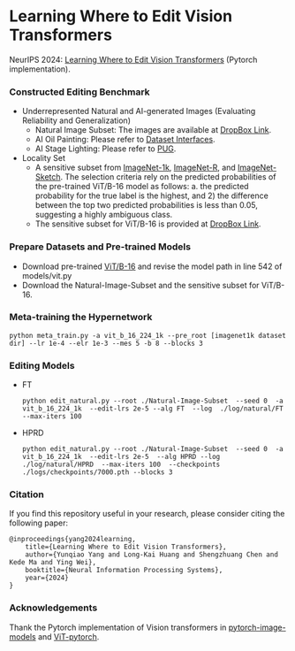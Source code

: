 # Learning Where to Edit Vision Transformers
NeurIPS 2024: [Learning Where to Edit Vision Transformers](https://arxiv.org/abs/2411.01948) (Pytorch implementation).  

### Constructed Editing Benchmark
- Underrepresented Natural and AI-generated Images (Evaluating Reliability and Generalization)
    - Natural Image Subset: The images are available at [DropBox Link](https://www.dropbox.com/scl/fi/5os0w5ii2f8e7l77au4wt/Natural-Image-Subset.zip?rlkey=jikug6el8ghkz7oiewaplum61&st=uj65rbfq&dl=0).
    - AI Oil Painting: Please refer to [Dataset Interfaces](https://github.com/MadryLab/dataset-interfaces).
    - AI Stage Lighting: Please refer to [PUG](https://github.com/facebookresearch/PUG).
- Locality Set
    - A sensitive subset from [ImageNet-1k](http://image-net.org/challenges/LSVRC/2012/index), [ImageNet-R](https://github.com/hendrycks/imagenet-r), and [ImageNet-Sketch](https://github.com/HaohanWang/ImageNet-Sketch). The  selection criteria rely on the predicted probabilities of the pre-trained ViT/B-16 model as follows: a. the predicted probability for the true label is the highest, and 2) the difference between the top two predicted probabilities is less than 0.05, suggesting a highly ambiguous class.
    - The sensitive subset for ViT/B-16 is provided at [DropBox Link](https://www.dropbox.com/scl/fi/0zgd2p2ya3p67c7wqy3mo/Sensitive-Images.zip?rlkey=tpfbo4br1qkowjj8phlj2vz9w&st=ihbgsda1&dl=0).

### Prepare Datasets and Pre-trained Models
 - Download pre-trained [ViT/B-16](https://storage.googleapis.com/vit_models/augreg/B_16-i21k-300ep-lr_0.001-aug_medium1-wd_0.1-do_0.0-sd_0.0--imagenet2012-steps_20k-lr_0.01-res_224.npz) and revise the model path in line 542 of models/vit.py
 - Download the Natural-Image-Subset and the sensitive subset for ViT/B-16.


### Meta-training the Hypernetwork
```
python meta_train.py -a vit_b_16_224_1k --pre_root [imagenet1k dataset dir] --lr 1e-4 --elr 1e-3 --mes 5 -b 8 --blocks 3
```

### Editing Models
- FT
    ```
    python edit_natural.py --root ./Natural-Image-Subset  --seed 0  -a vit_b_16_224_1k  --edit-lrs 2e-5 --alg FT  --log  ./log/natural/FT  --max-iters 100  
    ```
- HPRD
    ```
    python edit_natural.py --root ./Natural-Image-Subset  --seed 0  -a vit_b_16_224_1k  --edit-lrs 2e-5  --alg HPRD --log ./log/natural/HPRD  --max-iters 100  --checkpoints ./logs/checkpoints/7000.pth --blocks 3
    ```
### Citation
If you find this repository useful in your research, please consider citing the following paper:
```
@inproceedings{yang2024learning,
    title={Learning Where to Edit Vision Transformers},
    author={Yunqiao Yang and Long-Kai Huang and Shengzhuang Chen and Kede Ma and Ying Wei},
    booktitle={Neural Information Processing Systems},
    year={2024}
}
```
### Acknowledgements
Thank the Pytorch implementation of Vision transformers in [pytorch-image-models](https://github.com/huggingface/pytorch-image-models) and [ViT-pytorch](https://github.com/jeonsworld/ViT-pytorch).
